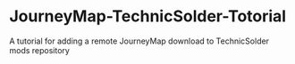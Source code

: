 # JourneyMap-TechnicSolder-Totorial
A tutorial for adding a remote JourneyMap download to TechnicSolder mods repository
